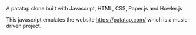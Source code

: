 A patatap clone built with Javascript, HTML, CSS, Paper.js and Howler.js

This javascript emulates the website https://patatap.com/ which is a music-driven project. 
